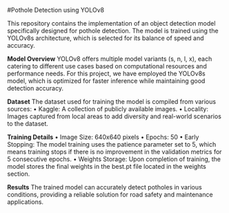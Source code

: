 #Pothole Detection using YOLOv8

This repository contains the implementation of an object detection model specifically designed for pothole detection. The model is trained using the YOLOv8s architecture, which is selected for its balance of speed and accuracy.

**Model Overview**
YOLOv8 offers multiple model variants (s, n, l, x), each catering to different use cases based on computational resources and performance needs. For this project, we have employed the YOLOv8s model, which is optimized for faster inference while maintaining good detection accuracy.

**Dataset**
The dataset used for training the model is compiled from various sources:
•	Kaggle: A collection of publicly available images.
•	Locality: Images captured from local areas to add diversity and real-world scenarios to the dataset.

**Training Details**
•	Image Size: 640x640 pixels
•	Epochs: 50
•	Early Stopping: The model training uses the patience parameter set to 5, which means training stops if there is no improvement in the validation metrics for 5 consecutive epochs.
•	Weights Storage: Upon completion of training, the model stores the final weights in the best.pt file located in the weights section.

**Results**
The trained model can accurately detect potholes in various conditions, providing a reliable solution for road safety and maintenance applications.
